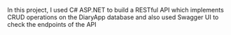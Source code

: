  In this project, I used C# ASP.NET to build a RESTful API which implements CRUD operations on the DiaryApp database and also used Swagger UI to check the endpoints of the API
